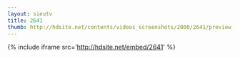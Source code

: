 ```yaml
---
layout: sieutv
title: 2641
thumb: http://hdsite.net/contents/videos_screenshots/2000/2641/preview_360p.mp4.jpg
---
```

{% include iframe src='http://hdsite.net/embed/2641' %}
 
